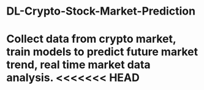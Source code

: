 # DL-Crypto-Stock-Market-Prediction
Collect data from crypto market, train models to predict future market trend, real time market data analysis.
<<<<<<< HEAD
=======


